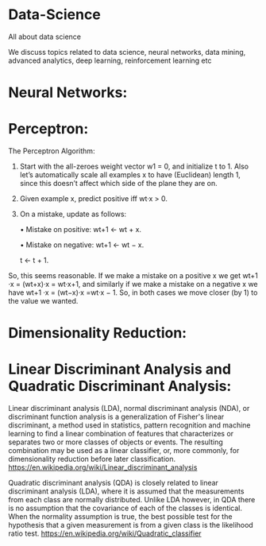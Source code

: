 # Data-Science
All about data science

We discuss topics related to data science, neural networks, data mining, advanced analytics, deep learning, reinforcement learning etc

# Neural Networks:

# Perceptron:
The Perceptron Algorithm:

1. Start with the all-zeroes weight vector w1 = 0, and initialize t to 1. Also let’s automatically scale all examples x to have (Euclidean) length 1, since this doesn’t affect which side of the plane they are on.
2. Given example x, predict positive iff wt·x > 0.
3. On a mistake, update as follows:

    • Mistake on positive: wt+1 ← wt + x.
    
    • Mistake on negative: wt+1 ← wt − x.
    
    t ← t + 1.
    
So, this seems reasonable. If we make a mistake on a positive x we get wt+1 ·x = (wt+x)·x = wt·x+1, and similarly if we make a mistake on a negative x we have wt+1 ·x = (wt−x)·x =wt·x − 1. So, in both cases we move closer (by 1) to the value we wanted.

# Dimensionality Reduction:

# Linear Discriminant Analysis and Quadratic Discriminant Analysis:

Linear discriminant analysis (LDA), normal discriminant analysis (NDA), or discriminant function analysis is a generalization of Fisher's linear discriminant, a method used in statistics, pattern recognition and machine learning to find a linear combination of features that characterizes or separates two or more classes of objects or events. The resulting combination may be used as a linear classifier, or, more commonly, for dimensionality reduction before later classification.
https://en.wikipedia.org/wiki/Linear_discriminant_analysis

Quadratic discriminant analysis (QDA) is closely related to linear discriminant analysis (LDA), where it is assumed that the measurements from each class are normally distributed. Unlike LDA however, in QDA there is no assumption that the covariance of each of the classes is identical. When the normality assumption is true, the best possible test for the hypothesis that a given measurement is from a given class is the likelihood ratio test. 
https://en.wikipedia.org/wiki/Quadratic_classifier
